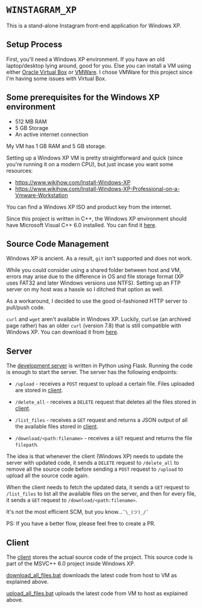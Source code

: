 # `WINSTAGRAM_XP`

This is a stand-alone Instagram front-end application for Windows XP.

## Setup Process

First, you'll need a Windows XP environment. If you have an old laptop/desktop lying around, good for you. Else you can install a VM using either [Oracle Virtual Box](https://www.virtualbox.org/) or [VMWare](https://www.vmware.com/products/desktop-hypervisor/workstation-and-fusion). I chose VMWare for this project since I'm having some issues with Virtual Box.

## Some prerequisites for the Windows XP environment

- 512 MB RAM
- 5 GB Storage
- An active internet connection

My VM has 1 GB RAM and 5 GB storage.

Setting up a Windows XP VM is pretty straightforward and quick (since you're running it on a modern CPU), but just incase you want some resources:

- https://www.wikihow.com/Install-Windows-XP
- https://www.wikihow.com/Install-Windows-XP-Professional-on-a-Vmware-Workstation

You can find a Windows XP ISO and product key from the internet.

</b>

Since this project is written in C++, the Windows XP environment should have Microsoft Visual C++ 6.0 installed. You can find it [here](https://winworldpc.com/product/visual-c/6x).

## Source Code Management

Windows XP is ancient. As a result, `git` isn't supported and does not work.

While you could consider using a shared folder between host and VM, errors may arise due to the difference in OS and file storage format (XP uses FAT32 and later Windows versions use NTFS). Setting up an FTP server on my host was a hassle so I ditched that option as well.

As a workaround, I decided to use the good ol-fashioned HTTP server to pull/push code.

`curl` and `wget` aren't available in Windows XP. Luckily, curl.se (an archived page rather) has an older `curl` (version 7.8) that is still compatible with Windows XP. You can download it from [here](https://web.archive.org/web/20211208160135/https://curl.se/windows/).

## Server

The [development server](./server/server.py) is written in Python using Flask. Running the code is enough to start the server. The server has the following endpoints:

- `/upload` - receives a `POST` request to upload a certain file. Files uploaded are stored in [client](./client/).

- `/delete_all` - receives a `DELETE` request that deletes all the files stored in [client](./client/).

- `/list_files` - receives a `GET` request and returns a JSON output of all the available files stored in [client](./client/).

- `/download/<path:filename>` - receives a `GET` request and returns the file `filepath`.

The idea is that whenever the client (Windows XP) needs to update the server with updated code, it sends a `DELETE` request to `/delete_all` to remove all the source code before sending a `POST` request to `/upload` to upload all the source code again.

When the client needs to fetch the updated data, it sends a `GET` request to `/list_files` to list all the available files on the server, and then for every file, it sends a `GET` request to `/download/<path:filename>`.

It's not the most efficient SCM, but you know...`¯\_(ツ)_/¯`

PS: If you have a better flow, please feel free to create a PR.

## Client

The [client](./client/) stores the actual source code of the project. This source code is part of the MSVC++ 6.0 project inside Windows XP.

[download_all_files.bat](./client/download_all_files.bat) downloads the latest code from host to VM as explained above.

[upload_all_files.bat](./client/upload_all_files.bat) uploads the latest code from VM to host as explained above.
